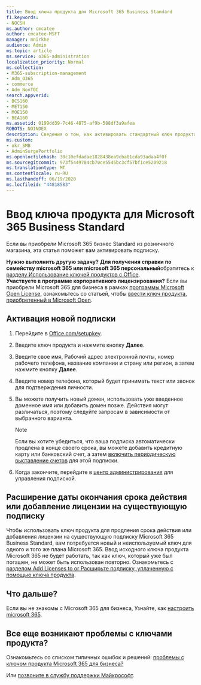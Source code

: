```yaml
---
title: Ввод ключа продукта для Microsoft 365 Business Standard
f1.keywords:
- NOCSH
ms.author: cmcatee
author: cmcatee-MSFT
manager: mnirkhe
audience: Admin
ms.topic: article
ms.service: o365-administration
localization_priority: Normal
ms.collection:
- M365-subscription-management
- Adm_O365
- commerce
- Adm_NonTOC
search.appverid:
- BCS160
- MET150
- MOE150
- BEA160
ms.assetid: 0199dd39-7c46-4875-af9b-588df3a9afea
ROBOTS: NOINDEX
description: Сведения о том, как активировать стандартный ключ продукта Microsoft 365, приобретенный в розничном магазине.
ms.custom:
- okr_SMB
- AdminSurgePortfolio
ms.openlocfilehash: 30c10efdadae1828438ea9cba01cda93adaa4f0f
ms.sourcegitcommit: 973f5449784cb70ce5545bc3cf57bf1ce5209218
ms.translationtype: MT
ms.contentlocale: ru-RU
ms.lasthandoff: 06/19/2020
ms.locfileid: "44818583"
---
```

# <a name="enter-your-product-key-for-microsoft-365-business-standard"></a>Ввод ключа продукта для Microsoft 365 Business Standard

Если вы приобрели Microsoft 365 бизнес Standard из розничного магазина, эта статья поможет вам активировать подписку. 
  
 **Нужно выполнить другую задачу?**
 **Для получения справки по семейству microsoft 365 или microsoft 365 персональный**обратитесь к [разделу Использование ключей продуктов с Office](https://support.microsoft.com/office/12a5763a-d45c-4685-8c95-a44500213759.aspx).  
 **Участвуете в программе корпоративного лицензирования?** Если вы приобрели Microsoft 365 для бизнеса в рамках [программы Microsoft Open License](https://go.microsoft.com/fwlink/p/?LinkID=613298), ознакомьтесь со статьей, чтобы [ввести ключ продукта, приобретенный в Microsoft Open](purchases-from-microsoft-open.md).
  
## <a name="activate-a-new-subscription"></a>Активация новой подписки

1. Перейдите в <a href="https://go.microsoft.com/fwlink/p/?LinkId=839911" target="_blank">Office.com/setupkey</a>.

2. Введите ключ продукта и нажмите кнопку **Далее**.

3. Введите свое имя, Рабочий адрес электронной почты, номер рабочего телефона, название компании и страну или регион, а затем нажмите кнопку **Далее**.

4. Введите номер телефона, который будет принимать текст или звонок для подтверждения личности.

5. Вы можете получить новый домен, использовать уже введенное доменное имя или добавить домен позже. Действия могут различаться, поэтому следуйте запросам в зависимости от выбранного варианта.

    > [!NOTE]
    > Если вы хотите убедиться, что ваша подписка автоматически продлена в конце своего срока, вы можете добавить кредитную карту или банковский счет, а затем [включить периодическую выставление счетов](subscriptions/renew-your-subscription.md#turn-recurring-billing-off-or-on) для этой подписки.

6. Когда закончите, перейдите в <a href="https://go.microsoft.com/fwlink/p/?linkid=2024339" target="_blank">центр администрирования</a> для управления подпиской.

## <a name="extend-the-expiration-date-or-add-a-license-to-an-existing-subscription"></a>Расширение даты окончания срока действия или добавление лицензии на существующую подписку

Чтобы использовать ключ продукта для продления срока действия или добавления лицензии на существующую подписку Microsoft 365 Business Standard, вам потребуется новый и неиспользуемый ключ для одного и того же плана Microsoft 365. Ввод исходного ключа продукта Microsoft 365 не будет работать, так как ключ, который уже был погашен, не может быть использован повторно. Ознакомьтесь с [разделом Add Licenses to or Расширьте подписку, уплаченную с помощью ключа продукта](licenses/add-licenses-using-product-key.md).

## <a name="whats-next"></a>Что дальше?

Если вы не знакомы с Microsoft 365 для бизнеса, Узнайте, как [настроить microsoft 365](../admin/setup/setup.md).
  
## <a name="still-having-trouble-with-product-keys"></a>Все еще возникают проблемы с ключами продукта?

Ознакомьтесь со списком типичных ошибок и решений: [проблемы с ключом продукта Microsoft 365 для бизнеса?](product-key-errors-and-solutions.md)
  
Или [позвоните в службу поддержки Майкрософт](../admin/contact-support-for-business-products.md).